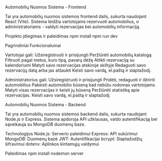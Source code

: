 
Automobilių Nuomos Sistema - Frontend

Tai yra automobilių nuomos sistemos frontend dalis, sukurta naudojant React (Vite). Sistema leidžia vartotojams rezervuoti automobilius, o administratoriams - valdyti rezervacijas bei automobilių informaciją.

Projekto įdiegimas ir paleidimas
npm install
npm run dev


Pagrindiniai Funkcionalumai

Vartotojai gali:
Užsiregistruoti ir prisijungti
Peržiūrėti automobilių katalogą
Filtruoti pagal metus, kuro tipą, pavarų dėžę
Atlikti rezervaciją su kalendoriumi
Matyti savo rezervacijas atskiroje skiltyje
Redaguoti savo rezervacijų datą arba jas atšaukti
Keisti savo vardą, el.paštą ir slaptažodį.


Administratorius gali:
Užsiregistruoti ir prisijungti
Pridėti, redaguoti ir ištrinti automobilius
Pakeisti automobilio būseną kad nebūtu rodomas vartotojams.
Matyti visas rezervacijas ir keisti jų būseną
Peržiūrėti statistiką apie rezervacijas.
Keisti savo vardą, el.paštą ir slaptažodį.



Automobilių Nuomos Sistema - Backend

Tai yra automobilių nuomos sistemos backend dalis, sukurta naudojant Node.js ir Express. Sistema apdoroja API užklausas, valdo autentifikaciją bei sąveikauja su MongoDB duomenų baze.

Technologijos
Node.js: Serverio paleidimui
Express: API sukūrimui
MongoDB: Duomenų bazė
JWT: Autentifikacijai
bcrypt: Slaptažodžių šifravimui
dotenv: Aplinkos kintamųjų valdymui

Paleidimas
npm install
nodemon server

